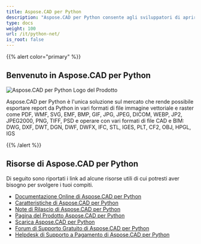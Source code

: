 ```yaml
---
title: Aspose.CAD per Python
description: "Aspose.CAD per Python consente agli sviluppatori di aprire, leggere e elaborare i formati di file CAD e BIM AutoCAD DWG, DXF, DWT e altri formati di file come: DGN, DWF, DWFX, IFC, STL, IGES, PLT, CF2, OBJ, HPGL, IGS."
type: docs
weight: 100
url: /it/python-net/
is_root: false
---
```


{{% alert color="primary" %}}

## **Benvenuto in Aspose.CAD per Python**

![Aspose.CAD per Python Logo del Prodotto](/_assets/home_4.png)

Aspose.CAD per Python è l'unica soluzione sul mercato che rende possibile esportare report da Python in vari formati di file immagine vettoriale e raster come PDF, WMF, SVG, EMF, BMP, GIF, JPG, JPEG, DICOM, WEBP, JP2, JPEG2000, PNG, TIFF, PSD e operare con vari formati di file CAD e BIM: DWG, DXF, DWT, DGN, DWF, DWFX, IFC, STL, IGES, PLT, CF2, OBJ, HPGL, IGS

{{% /alert %}}

## **Risorse di Aspose.CAD per Python**

Di seguito sono riportati i link ad alcune risorse utili di cui potresti aver bisogno per svolgere i tuoi compiti.

- [Documentazione Online di Aspose.CAD per Python](/it/cad/python-net/)
- [Caratteristiche di Aspose.CAD per Python](/it/cad/python-net/features-overview/)
- [Note di Rilascio di Aspose.CAD per Python](https://releases.aspose.com/cad/python-net/release-notes/)
- [Pagina del Prodotto Aspose.CAD per Python](https://products.aspose.com/cad/python-net/)
- [Scarica Aspose.CAD per Python](https://downloads.aspose.com/cad/python-net)
- [Forum di Supporto Gratuito di Aspose.CAD per Python](https://forum.aspose.com/c/cad/19)
- [Helpdesk di Supporto a Pagamento di Aspose.CAD per Python](https://helpdesk.aspose.com/)
